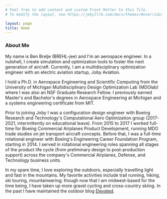 ```yaml
---
# Feel free to add content and custom Front Matter to this file.
# To modify the layout, see https://jekyllrb.com/docs/themes/#overriding-theme-defaults

layout: page
title: Home
---
```


### About Me
My name is Ben Brelje (BREHL-jee) and I'm an aerospace engineer. In a nutshell, I create simulation and optimization tools to foster the next generation of aircraft.  Currently, I am a multidisciplinary optimization engineer with an electric aviation startup, Joby Aviation. 

I hold a Ph.D. in Aerospace Engineering and Scientific Computing from the University of Michigan Multidisciplinary Design Optimization Lab (MDOlab) where I was also an NSF Graduate Research Fellow. I previously earned Master's and Bachelor's degrees in Aerospace Engineering at Michigan and a systems engineering certificate from MIT.

Prior to joining Joby I was a configuration design engineer with Boeing Research and Technology's Computational Aero Optimization group (2017-2021, intermittently on educational leave). From 2015 to 2017 I worked full-time for Boeing Commercial Airplanes Product Development, running MDO trade studies on jet transport aircraft concepts. Before that, I was a full-time rotational engineer with Boeing's Engineering Career Foundation Program, starting in 2014. I served in rotational engineering roles spanning all stages of the product life cycle (from preliminary design to post-production support) across the company's Commercial Airplanes, Defense, and Technology business units.

In my spare time, I love exploring the outdoors, especially travelling light and fast in the mountains. My favorite activities include trail running, hiking, ski touring, mountaineering; though now that I am midwest-based for the time being, I have taken up more gravel cycling and cross-country skiing. In the past I have maintained the outdoor blog [Elevated](http://bbrelje.wordpress.com/).
